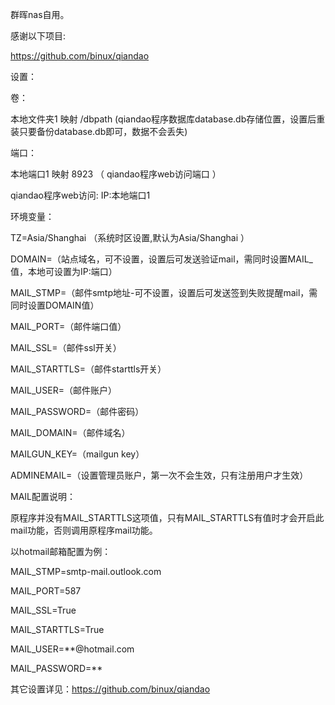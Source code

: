 群晖nas自用。

感谢以下项目:

https://github.com/binux/qiandao

设置：

卷：

本地文件夹1 映射 /dbpath (qiandao程序数据库database.db存储位置，设置后重装只要备份database.db即可，数据不会丢失)

端口：

本地端口1 映射 8923 （ qiandao程序web访问端口 ）

qiandao程序web访问: IP:本地端口1

环境变量：

TZ=Asia/Shanghai （系统时区设置,默认为Asia/Shanghai ）

DOMAIN=（站点域名，可不设置，设置后可发送验证mail，需同时设置MAIL_值，本地可设置为IP:端口）

MAIL_STMP=（邮件smtp地址-可不设置，设置后可发送签到失败提醒mail，需同时设置DOMAIN值）

MAIL_PORT=（邮件端口值）

MAIL_SSL=（邮件ssl开关）

MAIL_STARTTLS=（邮件starttls开关）

MAIL_USER=（邮件账户）

MAIL_PASSWORD=（邮件密码）

MAIL_DOMAIN=（邮件域名）

MAILGUN_KEY=（mailgun key）

ADMINEMAIL=（设置管理员账户，第一次不会生效，只有注册用户才生效）

MAIL配置说明：

原程序并没有MAIL_STARTTLS这项值，只有MAIL_STARTTLS有值时才会开启此mail功能，否则调用原程序mail功能。

以hotmail邮箱配置为例：

MAIL_STMP=smtp-mail.outlook.com

MAIL_PORT=587

MAIL_SSL=True

MAIL_STARTTLS=True

MAIL_USER=**@hotmail.com

MAIL_PASSWORD=**

其它设置详见：https://github.com/binux/qiandao
